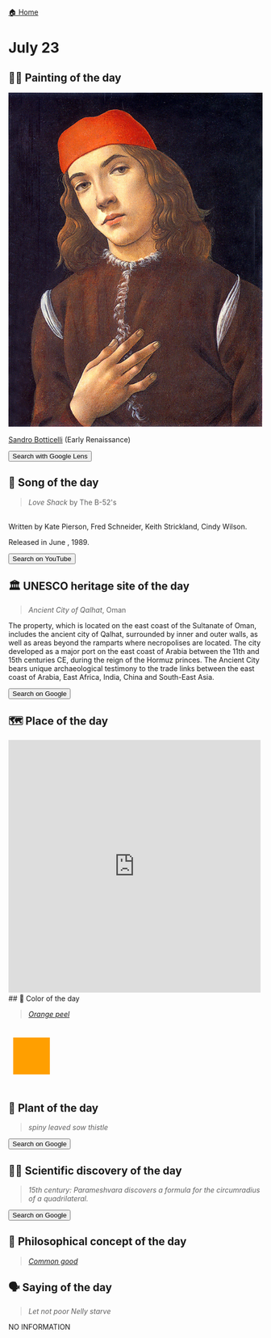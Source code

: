 
[🏠 Home](../../index.md)

# July 23

## 🧑‍🎨 Painting of the day

<img width="600" src="../img/Sandro_Botticelli_5.jpg">

[Sandro Botticelli](http://en.wikipedia.org/wiki/Sandro_Botticelli) (Early Renaissance)

<button class="btn btn-success"
onclick=" window.open('https://lens.google.com/uploadbyurl?url=https://iretes.github.io/one-a-day/data/img/Sandro_Botticelli_5.jpg','_blank')">
Search with Google Lens
</button>

## 🎼 Song of the day

> *Love Shack*
by The B-52's

<br />Written by Kate Pierson, Fred Schneider, Keith Strickland, Cindy Wilson.

Released in June , 1989.

<button class="btn btn-success"
onclick=" window.open('http://www.youtube.com/search?q=Love Shack by The B-52 s','_blank')">
Search on YouTube
</button>

## 🏛️ UNESCO heritage site of the day

> *Ancient City of Qalhat*, Oman

<p>The property, which is located on the east coast of the Sultanate of Oman, includes the ancient city of Qalhat, surrounded by inner and outer walls, as well as areas beyond the ramparts where necropolises are located. The city developed as a major port on the east coast of Arabia between the 11th and 15th centuries CE, during the reign of the Hormuz princes. The Ancient City bears unique archaeological testimony to the trade links between the east coast of Arabia, East Africa, India, China and South-East Asia.</p>

<button class="btn btn-success"
onclick=" window.open('http://www.google.com/search?q=Ancient City of Qalhat','_blank')">
Search on Google
</button>

## 🗺️ Place of the day

<iframe
src="https://www.mapcrunch.com"
name="mapcrunch"
width="500"
height="500"
allowTransparency="true"
scrolling="no"
frameborder="0"
>
</iframe>
## 🎨 Color of the day

> *[Orange peel](https://en.wikipedia.org/wiki/Orange_peel_(color))*

<div style="color:#FF9F00; font-size: 100px;">&#9632;</div>

## 🌿 Plant of the day

> *spiny leaved sow thistle*

<button class="btn btn-success"
onclick=" window.open('http://www.google.com/search?q=spiny leaved sow thistle','_blank')">
Search on Google
</button>

## 🧑‍🔬 Scientific discovery of the day

> *15th century: Parameshvara discovers a formula for the circumradius of a quadrilateral.*

<button class="btn btn-success"
onclick=" window.open('http://www.google.com/search?q=15th century: Parameshvara discovers a formula for the circumradius of a quadrilateral.','_blank')"> 
Search on Google
</button>

## 💭 Philosophical concept of the day

> *[Common good](https://en.wikipedia.org/wiki/Common_good)*

## 🗣️ Saying of the day

> *Let not poor Nelly starve*

NO INFORMATION
